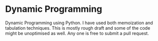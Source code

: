 # Dynamic Programming
Dynamic Programming using Python. I have used both memoization and tabulation techniques. This is mostly rough draft and some of the code might be unoptimised as well. Any one is free to submit a pull request.
